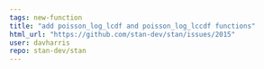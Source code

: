 ```yaml
---
tags: new-function
title: "add poisson_log_lcdf and poisson_log_lccdf functions"
html_url: "https://github.com/stan-dev/stan/issues/2015"
user: davharris
repo: stan-dev/stan
---
```


